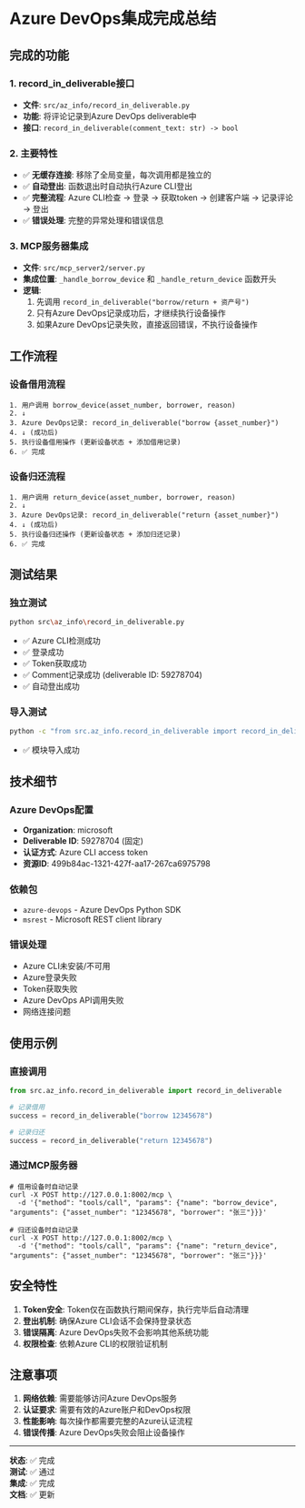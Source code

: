 # Azure DevOps集成完成总结

## 完成的功能

### 1. record_in_deliverable接口
- **文件**: `src/az_info/record_in_deliverable.py`
- **功能**: 将评论记录到Azure DevOps deliverable中
- **接口**: `record_in_deliverable(comment_text: str) -> bool`

### 2. 主要特性
- ✅ **无缓存连接**: 移除了全局变量，每次调用都是独立的
- ✅ **自动登出**: 函数退出时自动执行Azure CLI登出
- ✅ **完整流程**: Azure CLI检查 → 登录 → 获取token → 创建客户端 → 记录评论 → 登出
- ✅ **错误处理**: 完整的异常处理和错误信息

### 3. MCP服务器集成
- **文件**: `src/mcp_server2/server.py`
- **集成位置**: `_handle_borrow_device` 和 `_handle_return_device` 函数开头
- **逻辑**: 
  1. 先调用 `record_in_deliverable("borrow/return + 资产号")`
  2. 只有Azure DevOps记录成功后，才继续执行设备操作
  3. 如果Azure DevOps记录失败，直接返回错误，不执行设备操作

## 工作流程

### 设备借用流程
```
1. 用户调用 borrow_device(asset_number, borrower, reason)
2. ↓ 
3. Azure DevOps记录: record_in_deliverable("borrow {asset_number}")
4. ↓ (成功后)
5. 执行设备借用操作 (更新设备状态 + 添加借用记录)
6. ✅ 完成
```

### 设备归还流程
```
1. 用户调用 return_device(asset_number, borrower, reason)
2. ↓
3. Azure DevOps记录: record_in_deliverable("return {asset_number}")
4. ↓ (成功后)
5. 执行设备归还操作 (更新设备状态 + 添加归还记录)
6. ✅ 完成
```

## 测试结果

### 独立测试
```bash
python src\az_info\record_in_deliverable.py
```
- ✅ Azure CLI检测成功
- ✅ 登录成功
- ✅ Token获取成功
- ✅ Comment记录成功 (deliverable ID: 59278704)
- ✅ 自动登出成功

### 导入测试
```bash
python -c "from src.az_info.record_in_deliverable import record_in_deliverable; print('Import successful')"
```
- ✅ 模块导入成功

## 技术细节

### Azure DevOps配置
- **Organization**: microsoft
- **Deliverable ID**: 59278704 (固定)
- **认证方式**: Azure CLI access token
- **资源ID**: 499b84ac-1321-427f-aa17-267ca6975798

### 依赖包
- `azure-devops` - Azure DevOps Python SDK
- `msrest` - Microsoft REST client library

### 错误处理
- Azure CLI未安装/不可用
- Azure登录失败
- Token获取失败
- Azure DevOps API调用失败
- 网络连接问题

## 使用示例

### 直接调用
```python
from src.az_info.record_in_deliverable import record_in_deliverable

# 记录借用
success = record_in_deliverable("borrow 12345678")

# 记录归还
success = record_in_deliverable("return 12345678")
```

### 通过MCP服务器
```
# 借用设备时自动记录
curl -X POST http://127.0.0.1:8002/mcp \
  -d '{"method": "tools/call", "params": {"name": "borrow_device", "arguments": {"asset_number": "12345678", "borrower": "张三"}}}'

# 归还设备时自动记录  
curl -X POST http://127.0.0.1:8002/mcp \
  -d '{"method": "tools/call", "params": {"name": "return_device", "arguments": {"asset_number": "12345678", "borrower": "张三"}}}'
```

## 安全特性

1. **Token安全**: Token仅在函数执行期间保存，执行完毕后自动清理
2. **登出机制**: 确保Azure CLI会话不会保持登录状态
3. **错误隔离**: Azure DevOps失败不会影响其他系统功能
4. **权限检查**: 依赖Azure CLI的权限验证机制

## 注意事项

1. **网络依赖**: 需要能够访问Azure DevOps服务
2. **认证要求**: 需要有效的Azure账户和DevOps权限
3. **性能影响**: 每次操作都需要完整的Azure认证流程
4. **错误传播**: Azure DevOps失败会阻止设备操作

---

**状态**: ✅ 完成  
**测试**: ✅ 通过  
**集成**: ✅ 完成  
**文档**: ✅ 更新